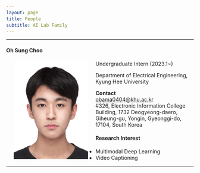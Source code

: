 ```yaml
---
layout: page
title: People 
subtitle: AI Lab Family
---
```


<hr>

#### Oh Sung Choo
  
<img src="https://raw.githubusercontent.com/ailabkhu/ailabkhu.github.io/master/img/OhsungChoo.jpg" width="200" height="265" align="left" hspace="20" />
Undergraduate Intern (2023.1~)        

Department of Electrical Engineering, Kyung Hee University         
            

**Contact**  
obama0404@khu.ac.kr                                                             
#326, Electronic Information College Building, 1732 Deogyeong-daero, Giheung-gu, Yongin, Gyeonggi-do, 17104, South Korea  

#### Research Interest
* Multimodal Deep Learning
* Video Captioning
<hr>
